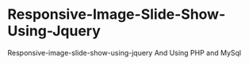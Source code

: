 # Responsive-Image-Slide-Show-Using-Jquery
Responsive-image-slide-show-using-jquery And Using PHP and MySql 
